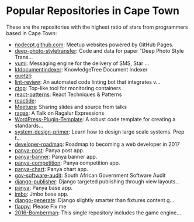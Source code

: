 # Popular Repositories in Cape Town

These are the repositories with the highest ratio of stars from programmers based in Cape Town:

- [nodecpt.github.com](https://github.com/NodeCPT/nodecpt.github.com): Meetup websites powered by GitHub Pages.
- [deep-photo-styletransfer](https://github.com/luanfujun/deep-photo-styletransfer): Code and data for paper "Deep Photo Style Trans...
- [vumi](https://github.com/praekelt/vumi): Messaging engine for the delivery of SMS, Star ...
- [ktdocumentindexer](https://github.com/ktgit/ktdocumentindexer): KnowledgeTree Document Indexer
- [guetzli](https://github.com/google/guetzli): 
- [lint-review](https://github.com/markstory/lint-review): An automated code linting bot that integrates v...
- [ctop](https://github.com/bcicen/ctop): Top-like tool for monitoring containers
- [react-patterns](https://github.com/vasanthk/react-patterns): React Techniques & Patterns 
- [reactide](https://github.com/reactide/reactide): 
- [Meetups](https://github.com/CapeTownJUG/Meetups): Sharing slides and source from talks
- [ragax](https://github.com/awalterschulze/ragax): A Talk on Ragalur Expressions
- [WordPress-Plugin-Template](https://github.com/hlashbrooke/WordPress-Plugin-Template): A robust code template for creating a standards...
- [system-design-primer](https://github.com/donnemartin/system-design-primer): Learn how to design large scale systems. Prep f...
- [developer-roadmap](https://github.com/kamranahmedse/developer-roadmap): Roadmap to becoming a web developer in 2017
- [panya-post](https://github.com/praekelt/panya-post): Panya post app.
- [panya-banner](https://github.com/praekelt/panya-banner): Panya banner app.
- [panya-competition](https://github.com/praekelt/panya-competition): Panya competition app.
- [panya-chart](https://github.com/praekelt/panya-chart): Panya chart app.
- [gov-software-audit](https://github.com/adieyal/gov-software-audit): South African Government Software Audit
- [django-publisher](https://github.com/praekelt/django-publisher): Django targeted publishing through view layouts...
- [panya](https://github.com/praekelt/panya): Panya base app.
- [jmbo](https://github.com/praekelt/jmbo): Jmbo base app.
- [django-generate](https://github.com/praekelt/django-generate): Django slightly smarter than fixtures content g...
- [flappy](https://github.com/Sydwell/flappy): Please Fix me
- [2016-Bomberman](https://github.com/EntelectChallenge/2016-Bomberman): This single repository includes the game engine...
